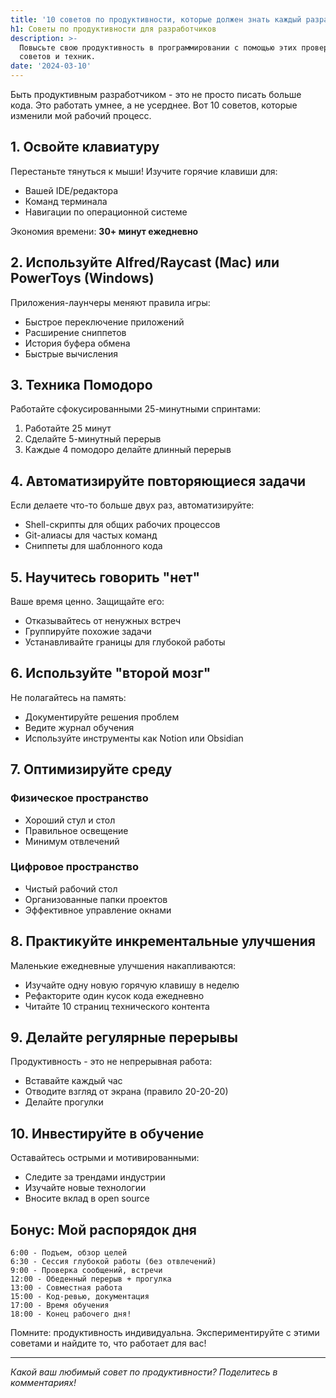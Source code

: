 ```yaml
---
title: '10 советов по продуктивности, которые должен знать каждый разработчик'
h1: Советы по продуктивности для разработчиков
description: >-
  Повысьте свою продуктивность в программировании с помощью этих проверенных
  советов и техник.
date: '2024-03-10'
---
```

Быть продуктивным разработчиком - это не просто писать больше кода. Это работать умнее, а не усерднее. Вот 10 советов, которые изменили мой рабочий процесс.
## 1. Освойте клавиатуру

Перестаньте тянуться к мыши! Изучите горячие клавиши для:
- Вашей IDE/редактора
- Команд терминала
- Навигации по операционной системе

Экономия времени: **30+ минут ежедневно**

## 2. Используйте Alfred/Raycast (Mac) или PowerToys (Windows)

Приложения-лаунчеры меняют правила игры:
- Быстрое переключение приложений
- Расширение сниппетов
- История буфера обмена
- Быстрые вычисления

## 3. Техника Помодоро

Работайте сфокусированными 25-минутными спринтами:
1. Работайте 25 минут
2. Сделайте 5-минутный перерыв
3. Каждые 4 помодоро делайте длинный перерыв

## 4. Автоматизируйте повторяющиеся задачи

Если делаете что-то больше двух раз, автоматизируйте:
- Shell-скрипты для общих рабочих процессов
- Git-алиасы для частых команд
- Сниппеты для шаблонного кода

## 5. Научитесь говорить "нет"

Ваше время ценно. Защищайте его:
- Отказывайтесь от ненужных встреч
- Группируйте похожие задачи
- Устанавливайте границы для глубокой работы

## 6. Используйте "второй мозг"

Не полагайтесь на память:
- Документируйте решения проблем
- Ведите журнал обучения
- Используйте инструменты как Notion или Obsidian

## 7. Оптимизируйте среду

### Физическое пространство
- Хороший стул и стол
- Правильное освещение
- Минимум отвлечений

### Цифровое пространство
- Чистый рабочий стол
- Организованные папки проектов
- Эффективное управление окнами

## 8. Практикуйте инкрементальные улучшения

Маленькие ежедневные улучшения накапливаются:
- Изучайте одну новую горячую клавишу в неделю
- Рефакторите один кусок кода ежедневно
- Читайте 10 страниц технического контента

## 9. Делайте регулярные перерывы

Продуктивность - это не непрерывная работа:
- Вставайте каждый час
- Отводите взгляд от экрана (правило 20-20-20)
- Делайте прогулки

## 10. Инвестируйте в обучение

Оставайтесь острыми и мотивированными:
- Следите за трендами индустрии
- Изучайте новые технологии
- Вносите вклад в open source

## Бонус: Мой распорядок дня

```
6:00 - Подъем, обзор целей
6:30 - Сессия глубокой работы (без отвлечений)
9:00 - Проверка сообщений, встречи
12:00 - Обеденный перерыв + прогулка
13:00 - Совместная работа
15:00 - Код-ревью, документация
17:00 - Время обучения
18:00 - Конец рабочего дня!
```

Помните: продуктивность индивидуальна. Экспериментируйте с этими советами и найдите то, что работает для вас!

---

*Какой ваш любимый совет по продуктивности? Поделитесь в комментариях!*

